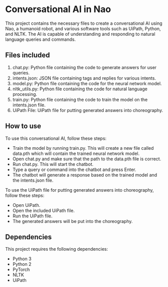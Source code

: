 # Conversational AI in Nao
This project contains the necessary files to create a conversational AI using Nao, a humanoid robot, and various software tools such as UiPath, Python, and NLTK. The AI is capable of understanding and responding to natural language queries and commands.

## Files included
1. chat.py: Python file containing the code to generate answers for user queries.
2. intents.json: JSON file containing tags and replies for various intents.
3. model.py: Python file containing the code for the neural network model.
4. nltk_utils.py: Python file containing the code for natural language processing.
5. train.py: Python file containing the code to train the model on the intents.json file.
6. UiPath File: UiPath file for putting generated answers into choreography.

## How to use
To use this conversational AI, follow these steps:

- Train the model by running train.py. This will create a new file called data.pth which will contain the trained neural network model.
- Open chat.py and make sure that the path to the data.pth file is correct.
- Run chat.py. This will start the chatbot.
- Type a query or command into the chatbot and press Enter.
- The chatbot will generate a response based on the trained model and the intents.json file.

To use the UiPath file for putting generated answers into choreography, follow these steps:

- Open UiPath.
- Open the included UiPath file.
- Run the UiPath file.
- The generated answers will be put into the choreography.

## Dependencies
This project requires the following dependencies:

- Python 3
- Python 2
- PyTorch
- NLTK
- UiPath





